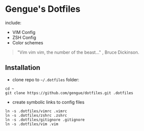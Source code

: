 # Gengue's Dotfiles

include:

  - VIM Config
  - ZSH Config
  - Color schemes

> "Vim vim vim, the number of the beast..."
> , Bruce Dickinson.

## Installation

* clone repo to `~/.dotfiles` folder:

```
cd ~
git clone https://github.com/gengue/dotfiles.git .dotfiles
```

* create symbolic links to config files

```
ln -s .dotfiles/vimrc .vimrc
ln -s .dotfiles/zshrc .zshrc
ln -s .dotfiles/gitignore .gitignore
ln -s .dotfiles/vim .vim
```
